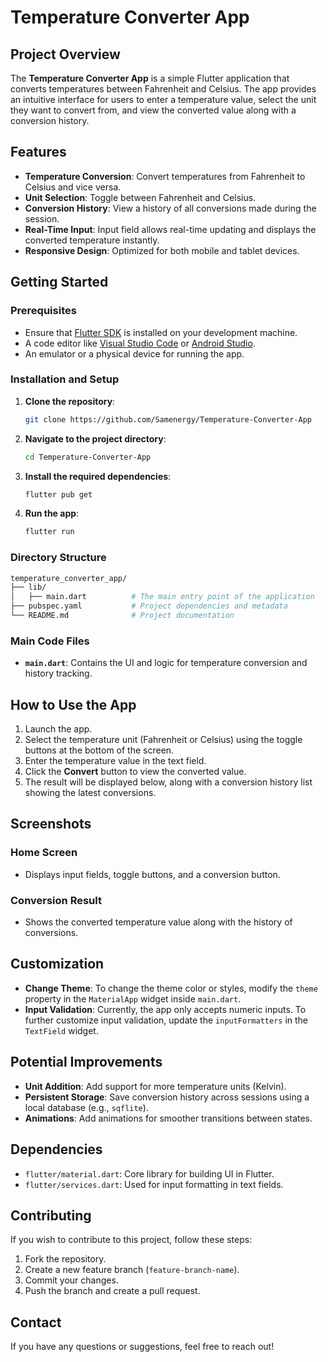 # Temperature Converter App

## Project Overview
The **Temperature Converter App** is a simple Flutter application that converts temperatures between Fahrenheit and Celsius. The app provides an intuitive interface for users to enter a temperature value, select the unit they want to convert from, and view the converted value along with a conversion history.

## Features
- **Temperature Conversion**: Convert temperatures from Fahrenheit to Celsius and vice versa.
- **Unit Selection**: Toggle between Fahrenheit and Celsius.
- **Conversion History**: View a history of all conversions made during the session.
- **Real-Time Input**: Input field allows real-time updating and displays the converted temperature instantly.
- **Responsive Design**: Optimized for both mobile and tablet devices.

## Getting Started
### Prerequisites
- Ensure that [Flutter SDK](https://flutter.dev/docs/get-started/install) is installed on your development machine.
- A code editor like [Visual Studio Code](https://code.visualstudio.com/) or [Android Studio](https://developer.android.com/studio).
- An emulator or a physical device for running the app.

### Installation and Setup
1. **Clone the repository**:
   ```bash
   git clone https://github.com/Samenergy/Temperature-Converter-App
   ```
2. **Navigate to the project directory**:
   ```bash
   cd Temperature-Converter-App
   ```
3. **Install the required dependencies**:
   ```bash
   flutter pub get
   ```
4. **Run the app**:
   ```bash
   flutter run
   ```

### Directory Structure
```bash
temperature_converter_app/
├── lib/
│   ├── main.dart          # The main entry point of the application
├── pubspec.yaml           # Project dependencies and metadata
└── README.md              # Project documentation
```

### Main Code Files
- **`main.dart`**: Contains the UI and logic for temperature conversion and history tracking.

## How to Use the App
1. Launch the app.
2. Select the temperature unit (Fahrenheit or Celsius) using the toggle buttons at the bottom of the screen.
3. Enter the temperature value in the text field.
4. Click the **Convert** button to view the converted value.
5. The result will be displayed below, along with a conversion history list showing the latest conversions.

## Screenshots
### Home Screen
- Displays input fields, toggle buttons, and a conversion button.
### Conversion Result
- Shows the converted temperature value along with the history of conversions.

## Customization
- **Change Theme**: To change the theme color or styles, modify the `theme` property in the `MaterialApp` widget inside `main.dart`.
- **Input Validation**: Currently, the app only accepts numeric inputs. To further customize input validation, update the `inputFormatters` in the `TextField` widget.

## Potential Improvements
- **Unit Addition**: Add support for more temperature units (Kelvin).
- **Persistent Storage**: Save conversion history across sessions using a local database (e.g., `sqflite`).
- **Animations**: Add animations for smoother transitions between states.

## Dependencies
- `flutter/material.dart`: Core library for building UI in Flutter.
- `flutter/services.dart`: Used for input formatting in text fields.

## Contributing
If you wish to contribute to this project, follow these steps:
1. Fork the repository.
2. Create a new feature branch (`feature-branch-name`).
3. Commit your changes.
4. Push the branch and create a pull request.

## Contact
If you have any questions or suggestions, feel free to reach out!

